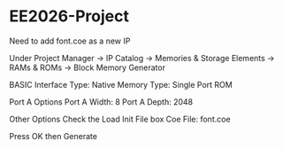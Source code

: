 # EE2026-Project

Need to add font.coe as a new IP

Under Project Manager -> IP Catalog -> Memories & Storage Elements -> RAMs & ROMs -> Block Memory Generator

BASIC
Interface Type: Native
Memory Type: Single Port ROM

Port A Options
Port A Width: 8
Port A Depth: 2048

Other Options
Check the Load Init File box
Coe File: font.coe

Press OK then Generate